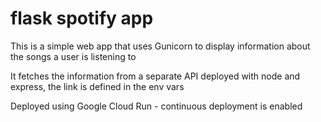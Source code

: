 # flask spotify app

This is a simple web app that uses Gunicorn to display information about the songs a user is listening to

It fetches the information from a separate API deployed with node and express, the link is defined in the env vars

Deployed using Google Cloud Run - continuous deployment is enabled
